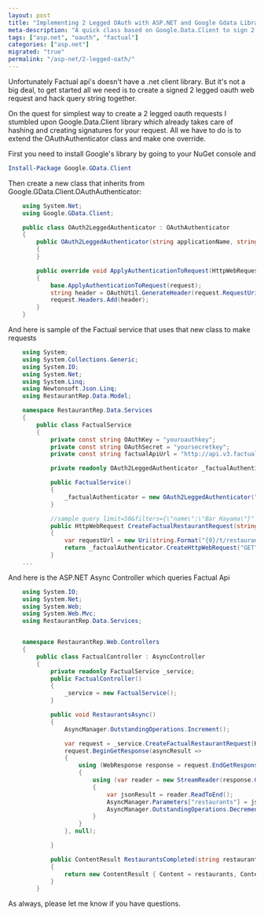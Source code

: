 ```yaml
---
layout: post
title: "Implementing 2 Legged OAuth with ASP.NET and Google Gdata Library"
meta-description: "A quick class based on Google.Data.Client to sign 2 legged oauth requests."
tags: ["asp.net", "oauth", "factual"]
categories: ["asp.net"]
migrated: "true"
permalink: "/asp-net/2-legged-oath/"
---
```


Unfortunately Factual api's doesn't have a .net client library. But it's not a big deal, to get started all we need is to create a signed 2 legged oauth web request and hack query string together.

On the quest for simplest way to create a 2 legged oauth requests I stumbled upon
Google.Data.Client library which already takes care of hashing and creating signatures for your request. All we have to do is to extend the OAuthAuthenticator class and make one override.

First you need to install Google's library by going to your NuGet console and

```powershell
Install-Package Google.GData.Client
```

Then create a new class that inherits from Google.GData.Client.OAuthAuthenticator:

```csharp
    using System.Net;
    using Google.GData.Client;

    public class OAuth2LeggedAuthenticator : OAuthAuthenticator
    {
        public OAuth2LeggedAuthenticator(string applicationName, string consumerKey, string consumerSecret) : base(applicationName, consumerKey, consumerSecret)
        {
        }

        public override void ApplyAuthenticationToRequest(HttpWebRequest request)
        {
            base.ApplyAuthenticationToRequest(request);
            string header = OAuthUtil.GenerateHeader(request.RequestUri, ConsumerKey, ConsumerSecret, null, null, request.Method);
            request.Headers.Add(header);
        }
    }
```

And here is sample of the Factual service that uses that new class to make requests

```csharp
    using System;
    using System.Collections.Generic;
    using System.IO;
    using System.Net;
    using System.Linq;
    using Newtonsoft.Json.Linq;
    using RestaurantRep.Data.Model;

    namespace RestaurantRep.Data.Services
    {
        public class FactualService
        {
            private const string OAuthKey = "youroauthkey";
            private const string OAuthSecret = "yoursecretkey";
            private const string factualApiUrl = "http://api.v3.factual.com";

            private readonly OAuth2LeggedAuthenticator _factualAuthenticator;

            public FactualService()
            {
                _factualAuthenticator = new OAuth2LeggedAuthenticator("RestaurantRep", OAuthKey, OAuthSecret);
            }

            //sample query limit=50&filters={\"name\":\"Bar Hayama\"}"
            public HttpWebRequest CreateFactualRestaurantRequest(string query)
            {
                var requestUrl = new Uri(string.Format("{0}/t/restaurants-us/read{1}", factualApiUrl, query));
                return _factualAuthenticator.CreateHttpWebRequest("GET", requestUrl);
            }
    ...
```

And here is the ASP.NET Async Controller which queries Factual Api

```csharp
    using System.IO;
    using System.Net;
    using System.Web;
    using System.Web.Mvc;
    using RestaurantRep.Data.Services;


    namespace RestaurantRep.Web.Controllers
    {
        public class FactualController : AsyncController
        {
            private readonly FactualService _service;
            public FactualController()
            {
                _service = new FactualService();
            }

            public void RestaurantsAsync()
            {
                AsyncManager.OutstandingOperations.Increment();

                var request = _service.CreateFactualRestaurantRequest(HttpUtility.UrlDecode(Request.Url.Query));
                request.BeginGetResponse(asyncResult =>
                {
                    using (WebResponse response = request.EndGetResponse(asyncResult))
                    {
                        using (var reader = new StreamReader(response.GetResponseStream()))
                        {
                            var jsonResult = reader.ReadToEnd();
                            AsyncManager.Parameters["restaurants"] = jsonResult;
                            AsyncManager.OutstandingOperations.Decrement();
                        }
                    }
                }, null);

            }

            public ContentResult RestaurantsCompleted(string restaurants)
            {
                return new ContentResult { Content = restaurants, ContentType = "application/json" };
            }
        }
```

As always, please let me know if you have questions.
